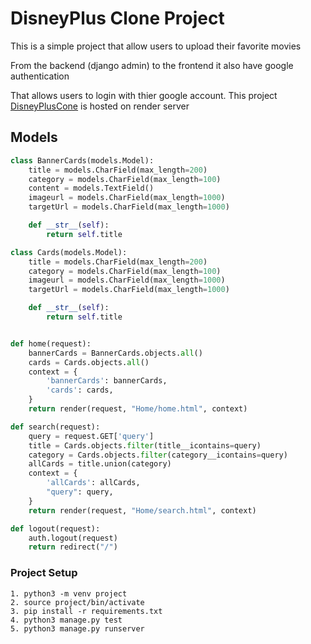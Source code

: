 # DisneyPlus Clone Project
This is a simple project that allow users to upload their favorite movies

From the backend (django admin) to the frontend it also have google authentication

That allows users to login with thier google account.
This project [DisneyPlusCone](https://disneyplus.onrender.com/) is hosted on render server


## Models

```python
class BannerCards(models.Model):
    title = models.CharField(max_length=200)
    category = models.CharField(max_length=100)
    content = models.TextField()
    imageurl = models.CharField(max_length=1000)
    targetUrl = models.CharField(max_length=1000)

    def __str__(self):
        return self.title

class Cards(models.Model):
    title = models.CharField(max_length=200)
    category = models.CharField(max_length=100)
    imageurl = models.CharField(max_length=1000)
    targetUrl = models.CharField(max_length=1000)

    def __str__(self):
        return self.title
```

```python

def home(request):
    bannerCards = BannerCards.objects.all()
    cards = Cards.objects.all()
    context = {
        'bannerCards': bannerCards,
        'cards': cards,
    }
    return render(request, "Home/home.html", context)

def search(request):
    query = request.GET['query']
    title = Cards.objects.filter(title__icontains=query)
    category = Cards.objects.filter(category__icontains=query)
    allCards = title.union(category)
    context = {
        'allCards': allCards,
        "query": query,
    }
    return render(request, "Home/search.html", context)

def logout(request):
    auth.logout(request)
    return redirect("/")

```

### Project Setup
```
1. python3 -m venv project
2. source project/bin/activate
3. pip install -r requirements.txt
4. python3 manage.py test
5. python3 manage.py runserver
```
